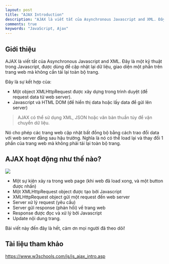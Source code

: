 ```yaml
---
layout: post
title: "AJAX Introduction"
description: "AJAX là viết tắt của Asynchronous Javascript and XML. Đây là một kỹ thuật trong Javascript, được dùng để cập nhật lại dữ liệu, giao diện một phần trên trang web mà không cần tải lại toàn bộ trang..."
comments: true
keywords: "JavaScript, Ajax"
---
```


## Giới thiệu

AJAX là viết tắt của Asynchronous Javascript and XML. Đây là một kỹ thuật trong Javascript, được dùng để cập nhật lại dữ liệu, giao diện một phần trên trang web mà không cần tải lại toàn bộ trang.   

Đây là sự kết hợp của:

* Một object XMLHttpRequest được xây dựng trong trình duyệt (để request data từ web server).
* Javascript và HTML DOM (để hiển thị data hoặc lấy data để gửi lên server)

> AJAX có thể sử dụng XML, JSON hoặc văn bản thuần túy để vận chuyển dữ liệu.

Nó cho phép các trang web cập nhật bất đồng bộ bằng cách trao đổi data với web server đằng sau hậu trường. Nghĩa là nó có thể load lại và thay đổi 1 phần của trang web mà không phải tải lại toàn bộ trang.

## AJAX hoạt động như thế nào?

![](https://images.viblo.asia/83fc6eef-17b8-43e8-a47d-45d6831d323b.gif)

* Một sự kiện xảy ra trong web page (khi web đã load xong, và một button được nhấn)
* Một XMLHttpRequest object được tạo bởi Javascript
* XMLHttpRequest object gửi một request đến web server
* Server xử lý request (yêu cầu)
* Server gửi response (phản hồi) về trang web
* Response được đọc và xử lý bởi Javascript
* Update nội dung trang.

Bài viết này đến đây là hết, cảm ơn mọi người đã theo dõi! 

## Tài liệu tham khảo

<https://www.w3schools.com/js/js_ajax_intro.asp>
